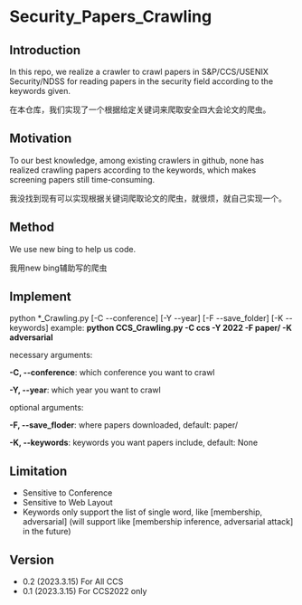 # Security_Papers_Crawling
## Introduction
In this repo, we realize a crawler to crawl papers in S&P/CCS/USENIX Security/NDSS for reading papers in the security field according to the keywords given.

在本仓库，我们实现了一个根据给定关键词来爬取安全四大会论文的爬虫。

## Motivation
To our best knowledge, among existing crawlers in github, none has realized crawling papers according to the keywords, which makes screening papers still time-consuming.

我没找到现有可以实现根据关键词爬取论文的爬虫，就很烦，就自己实现一个。

## Method
We use new bing to help us code.

我用new bing辅助写的爬虫

## Implement
python *_Crawling.py [-C --conference] [-Y --year] [-F --save_folder] [-K --keywords]
example: **python CCS_Crawling.py -C ccs -Y 2022 -F paper/ -K adversarial**

necessary arguments:

**-C, --conference**:      which conference you want to crawl

**-Y, --year**:            which year you want to crawl

optional arguments:

**-F, --save_floder**:     where papers downloaded, default: paper/

**-K, --keywords**:        keywords you want papers include, default: None

## Limitation
- Sensitive to Conference
- Sensitive to Web Layout
- Keywords only support the list of single word, like [membership, adversarial] (will support like [membership inference, adversarial attack] in the future)

## Version
- 0.2 (2023.3.15) For All CCS
- 0.1 (2023.3.15) For CCS2022 only
